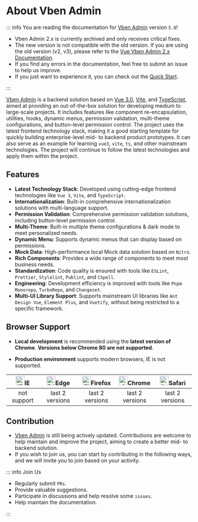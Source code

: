 # About Vben Admin

::: info You are reading the documentation for [Vben Admin](https://github.com/karoboflower/uiron-admin) version `5.0`!

- Vben Admin 2.x is currently archived and only receives critical fixes.
- The new version is not compatible with the old version. If you are using the old version (v2, v3), please refer to the [Vue Vben Admin 2.x Documentation](https://doc.vvbin.cn).
- If you find any errors in the documentation, feel free to submit an issue to help us improve.
- If you just want to experience it, you can check out the [Quick Start](./quick-start.md).

:::

[Vben Admin](https://github.com/karoboflower/uiron-admin) is a backend solution based on [Vue 3.0](https://github.com/vuejs/core), [Vite](https://github.com/vitejs/vite), and [TypeScript](https://www.typescriptlang.org/), aimed at providing an out-of-the-box solution for developing medium to large-scale projects. It includes features like component re-encapsulation, utilities, hooks, dynamic menus, permission validation, multi-theme configurations, and button-level permission control. The project uses the latest frontend technology stack, making it a good starting template for quickly building enterprise-level mid- to backend product prototypes. It can also serve as an example for learning `vue3`, `vite`, `ts`, and other mainstream technologies. The project will continue to follow the latest technologies and apply them within the project.

## Features

- **Latest Technology Stack**: Developed using cutting-edge frontend technologies like `Vue 3`, `Vite`, and `TypeScript`.
- **Internationalization**: Built-in comprehensive internationalization solutions with multi-language support.
- **Permission Validation**: Comprehensive permission validation solutions, including button-level permission control.
- **Multi-Theme**: Built-in multiple theme configurations & dark mode to meet personalized needs.
- **Dynamic Menu**: Supports dynamic menus that can display based on permissions.
- **Mock Data**: High-performance local Mock data solution based on `Nitro`.
- **Rich Components**: Provides a wide range of components to meet most business needs.
- **Standardization**: Code quality is ensured with tools like `ESLint`, `Prettier`, `Stylelint`, `Publint`, and `CSpell`.
- **Engineering**: Development efficiency is improved with tools like `Pnpm Monorepo`, `TurboRepo`, and `Changeset`.
- **Multi-UI Library Support**: Supports mainstream UI libraries like `Ant Design Vue`, `Element Plus`, and `Vuetify`, without being restricted to a specific framework.

## Browser Support

- **Local development** is recommended using the **latest version of Chrome**. **Versions below Chrome 80 are not supported**.

- **Production environment** supports modern browsers, IE is not supported.

| [<img src="https://raw.githubusercontent.com/alrra/browser-logos/master/src/archive/internet-explorer_9-11/internet-explorer_9-11_48x48.png" alt="IE" width="24px" height="24px"  />](http://godban.github.io/browsers-support-badges/)IE | [<img src="https://raw.githubusercontent.com/alrra/browser-logos/master/src/edge/edge_48x48.png" alt=" Edge" width="24px" height="24px" />](http://godban.github.io/browsers-support-badges/)Edge | [<img src="https://raw.githubusercontent.com/alrra/browser-logos/master/src/firefox/firefox_48x48.png" alt="Firefox" width="24px" height="24px" />](http://godban.github.io/browsers-support-badges/)Firefox | [<img src="https://raw.githubusercontent.com/alrra/browser-logos/master/src/chrome/chrome_48x48.png" alt="Chrome" width="24px" height="24px" />](http://godban.github.io/browsers-support-badges/)Chrome | [<img src="https://raw.githubusercontent.com/alrra/browser-logos/master/src/safari/safari_48x48.png" alt="Safari" width="24px" height="24px" />](http://godban.github.io/browsers-support-badges/)Safari |
| :-: | :-: | :-: | :-: | :-: |
| not support | last 2 versions | last 2 versions | last 2 versions | last 2 versions |

## Contribution

- [Vben Admin](https://github.com/karoboflower/uiron-admin) is still being actively updated. Contributions are welcome to help maintain and improve the project, aiming to create a better mid- to backend solution.
- If you wish to join us, you can start by contributing in the following ways, and we will invite you to join based on your activity.

::: info Join Us

- Regularly submit `PRs`.
- Provide valuable suggestions.
- Participate in discussions and help resolve some `issues`.
- Help maintain the documentation.

:::

